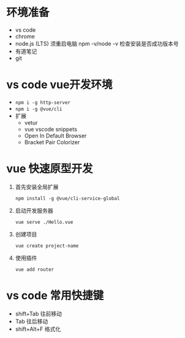 # 环境准备
- vs code
- chrome
- node.js (LTS) 须重启电脑 npm -v/node -v 检查安装是否成功版本号
- 有道笔记
- git
# vs code vue开发环境
- `npm i -g http-server`
- `npm i -g @vue/cli`
- 扩展
   - vetur
   - vue vscode snippets
   - Open In Default Browser
   - Bracket Pair Colorizer


# vue 快速原型开发
1. 首先安装全局扩展

   `npm install -g @vue/cli-service-global`

2. 启动开发服务器

   `vue serve ./Hello.vue`

3. 创建项目

   `vue create project-name`
4. 使用插件

   `vue add router`

# vs code 常用快捷键
- shift+Tab  往前移动
- Tab        往后移动
- shift+Alt+F 格式化